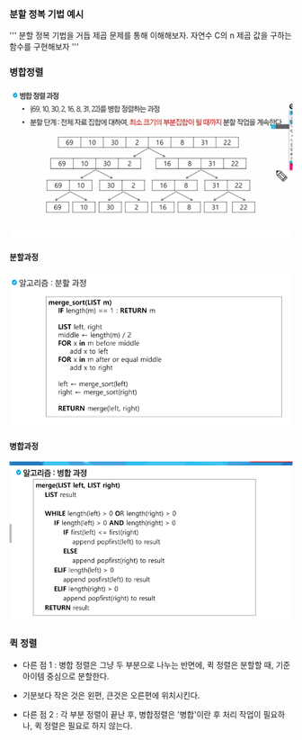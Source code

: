 ### 분할 정복 기법 예시

'''
분할 정복 기법을 거듭 제곱 문제를 통해 이해해보자.
자연수 C의 n 제곱 값을 구하는 함수를 구현해보자
'''

### 병합정렬

![Alt text](image.png)

#### 분할과정
![Alt text](image-1.png)

#### 병합과정
![Alt text](image-2.png)

### 퀵 정렬
- 다른 점 1 : 병합 정렬은 그냥 두 부분으로 나누는 반면에, 퀵 정렬은 분할할 때, 기준아이템 중심으로 분할한다.
- 기분보다 작은 것은 왼편, 큰것은 오른편에 위치시킨다.

- 다른 점 2 : 각 부분 정렬이 끝난 후, 병합정렬은 '병합'이란 후 처리 작업이 필요하나, 퀵 정렬은 필요로 하지 않는다.